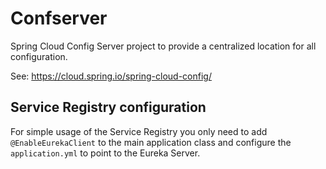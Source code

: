 # Confserver
Spring Cloud Config Server project to provide a centralized location for all configuration.

See: 
https://cloud.spring.io/spring-cloud-config/

## Service Registry configuration
For simple usage of the Service Registry you only need to add
`@EnableEurekaClient` to the main application class and configure 
the `application.yml` to point to the Eureka Server.

